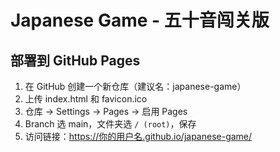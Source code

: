 # Japanese Game - 五十音闯关版

## 部署到 GitHub Pages
1. 在 GitHub 创建一个新仓库（建议名：japanese-game）
2. 上传 index.html 和 favicon.ico
3. 仓库 → Settings → Pages → 启用 Pages
4. Branch 选 main，文件夹选 `/ (root)`，保存
5. 访问链接：https://你的用户名.github.io/japanese-game/
